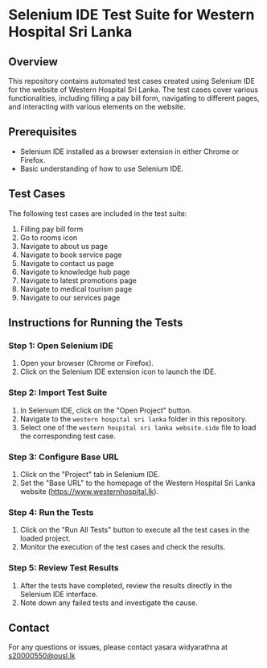 # Selenium IDE Test Suite for Western Hospital Sri Lanka

## Overview

This repository contains automated test cases created using Selenium IDE for the website of Western Hospital Sri Lanka. The test cases cover various functionalities, including filling a pay bill form, navigating to different pages, and interacting with various elements on the website.

## Prerequisites

- Selenium IDE installed as a browser extension in either Chrome or Firefox.
- Basic understanding of how to use Selenium IDE.

## Test Cases

The following test cases are included in the test suite:

1. Filling pay bill form
2. Go to rooms icon
3. Navigate to about us page
4. Navigate to book service page
5. Navigate to contact us page
6. Navigate to knowledge hub page
7. Navigate to latest promotions page
8. Navigate to medical tourism page
9. Navigate to our services page


## Instructions for Running the Tests

### Step 1: Open Selenium IDE

1. Open your browser (Chrome or Firefox).
2. Click on the Selenium IDE extension icon to launch the IDE.

### Step 2: Import Test Suite

1. In Selenium IDE, click on the "Open Project" button.
2. Navigate to the `western hospital sri lanka` folder in this repository.
3. Select one of the `western hospital sri lanka website.side` file to load the corresponding test case.

### Step 3: Configure Base URL

1. Click on the "Project" tab in Selenium IDE.
2. Set the "Base URL" to the homepage of the Western Hospital Sri Lanka website (https://www.westernhospital.lk).

### Step 4: Run the Tests

1. Click on the "Run All Tests" button to execute all the test cases in the loaded project.
2. Monitor the execution of the test cases and check the results.

### Step 5: Review Test Results

1. After the tests have completed, review the results directly in the Selenium IDE interface.
2. Note down any failed tests and investigate the cause.


## Contact

For any questions or issues, please contact yasara widyarathna at s20000550@ousl.lk
